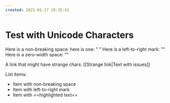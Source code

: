 ```yaml
---
created: 2021-01-17 20:35:41
---
```


# Test with Unicode Characters

Here is a non-breaking space: here is one: " "
Here is a left-to-right mark: "‎"
Here is a zero-width space: "​"

A link that might have strange chars: [[Strange link‎|Text with issues]]

List items:
* Item with non-breaking space 
* Item with left-to-right mark‎
* Item with ==highlighted text==